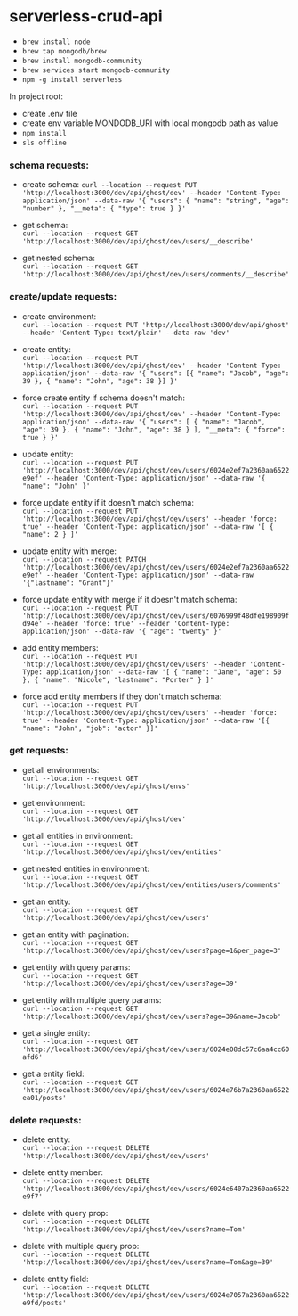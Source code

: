 # serverless-crud-api

- `brew install node`
- `brew tap mongodb/brew`
- `brew install mongodb-community`
- `brew services start mongodb-community`
- `npm -g install serverless`


In project root:

- create .env file
- create env variable MONDODB_URI with local mongodb path as value
- `npm install`
- `sls offline`

### schema requests:

- create schema:
`curl --location --request PUT 'http://localhost:3000/dev/api/ghost/dev' --header 'Content-Type: application/json' --data-raw '{
  "users": {
    "name": "string",
    "age": "number"
  },
  "__meta": {
      "type": true
  }
}'`

- get schema:  
`curl --location --request GET 'http://localhost:3000/dev/api/ghost/dev/users/__describe'`

- get nested schema:  
`curl --location --request GET 'http://localhost:3000/dev/api/ghost/dev/users/comments/__describe'`



### create/update requests:

- create environment:  
`curl --location --request PUT 'http://localhost:3000/dev/api/ghost' --header 'Content-Type: text/plain' --data-raw 'dev'`

- create entity:  
`curl --location --request PUT 'http://localhost:3000/dev/api/ghost/dev' --header 'Content-Type: application/json' --data-raw '{
    "users": [{
      "name": "Jacob",
      "age": 39
  }, {
      "name": "John",
      "age": 38
  }]
}'`

- force create entity if schema doesn't match:  
``curl --location --request PUT 'http://localhost:3000/dev/api/ghost/dev' --header 'Content-Type: application/json' --data-raw '{
    "users": [
        {
            "name": "Jacob",
            "age": 39
        },
        {
            "name": "John",
            "age": 38
        }
    ],
    "__meta": {
        "force": true
    }
}'``

- update entity:  
`curl --location --request PUT 'http://localhost:3000/dev/api/ghost/dev/users/6024e2ef7a2360aa6522e9ef' --header 'Content-Type: application/json' --data-raw '{ "name": "John" }'`

- force update entity if it doesn't match schema:  
`curl --location --request PUT 'http://localhost:3000/dev/api/ghost/dev/users' --header 'force: true' --header 'Content-Type: application/json' --data-raw '[
    {
        "name": 2
    }
]'`

- update entity with merge:  
`curl --location --request PATCH 'http://localhost:3000/dev/api/ghost/dev/users/6024e2ef7a2360aa6522e9ef' --header 'Content-Type: application/json' --data-raw '{"lastname": "Grant"}'`

- force update entity with merge if it doesn't match schema:  
`curl --location --request PUT 'http://localhost:3000/dev/api/ghost/dev/users/6076999f48dfe198909fd94e' --header 'force: true' --header 'Content-Type: application/json' --data-raw '{
    "age": "twenty"
}'`

- add entity members:  
`curl --location --request PUT 'http://localhost:3000/dev/api/ghost/dev/users' --header 'Content-Type: application/json' --data-raw '[
    {
        "name": "Jane",
        "age": 50
    },
    {
        "name": "Nicole",
        "lastname": "Porter"
    }
]'`

- force add entity members if they don't match schema:  
`curl --location --request PUT 'http://localhost:3000/dev/api/ghost/dev/users' --header 'force: true' --header 'Content-Type: application/json' --data-raw '[{
    "name": "John",
    "job": "actor"
}]'`


### get requests:

- get all environments:  
`curl --location --request GET 'http://localhost:3000/dev/api/ghost/envs'`

- get environment:  
`curl --location --request GET 'http://localhost:3000/dev/api/ghost/dev'`

- get all entities in environment:  
`curl --location --request GET 'http://localhost:3000/dev/api/ghost/dev/entities'`

- get nested entities in environment:  
`curl --location --request GET 'http://localhost:3000/dev/api/ghost/dev/entities/users/comments'`

- get an entity:  
`curl --location --request GET 'http://localhost:3000/dev/api/ghost/dev/users'`

- get an entity with pagination:  
`curl --location --request GET 'http://localhost:3000/dev/api/ghost/dev/users?page=1&per_page=3'`

- get entity with query params:  
`curl --location --request GET 'http://localhost:3000/dev/api/ghost/dev/users?age=39'`

- get entity with multiple query params:  
`curl --location --request GET 'http://localhost:3000/dev/api/ghost/dev/users?age=39&name=Jacob'`

- get a single entity:  
`curl --location --request GET 'http://localhost:3000/dev/api/ghost/dev/users/6024e08dc57c6aa4cc60afd6'`

- get a entity field:  
`curl --location --request GET 'http://localhost:3000/dev/api/ghost/dev/users/6024e76b7a2360aa6522ea01/posts'`


### delete requests:

- delete entity:  
`curl --location --request DELETE 'http://localhost:3000/dev/api/ghost/dev/users'`

- delete entity member:  
`curl --location --request DELETE 'http://localhost:3000/dev/api/ghost/dev/users/6024e6407a2360aa6522e9f7'`

- delete with query prop:  
`curl --location --request DELETE 'http://localhost:3000/dev/api/ghost/dev/users?name=Tom'`

- delete with multiple query prop:  
`curl --location --request DELETE 'http://localhost:3000/dev/api/ghost/dev/users?name=Tom&age=39'`

- delete entity field:  
`curl --location --request DELETE 'http://localhost:3000/dev/api/ghost/dev/users/6024e7057a2360aa6522e9fd/posts'`
